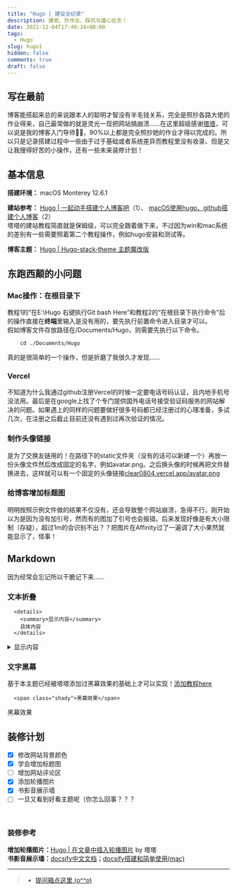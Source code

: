 ```yaml
---
title: "Hugo | 建设全纪录"
description: 摸索、抄作业、踩坑与雄心壮志！
date: 2022-12-04T17:49:24+08:00
tags:
  - Hugo
slug: hugo1
hidden: false
comments: true
draft: false
---
```

## 写在最前
博客能搭起来总的来说跟本人的聪明才智没有半毛钱关系，完全是照抄各路大佬的作业得来，自己最常做的就是灵光一现把网站搞崩溃……在这里超级感谢[塔塔](https://mantyke.icu/)，可以说是我的博客入门导师✊🏻，90%以上都是完全照抄她的作业才得以完成的。所以只是记录搭建过程中一些由于过于基础或者系统差异而教程里没有收录、但是又让我搜得好苦的小操作，还有一些未来装修计划！

## 基本信息
**搭建环境：** macOS Monterey 12.6.1 <br>

**建站参考：** 
[Hugo | 一起动手搭建个人博客吧](https://mantyke.icu/posts/2021/hugo-build-blog/)（1）、
[macOS使用hugo、github搭建个人博客](https://blog.csdn.net/qq_39618959/article/details/118443054)（2）<br>
塔塔的建站教程简直就是保姆级，可以完全跟着做下来，不过因为win和mac系统的差别有一些需要照着第二个教程操作，例如hugo安装和测试等。   

**博客主题：** [Hugo | Hugo-stack-theme 主题魔改版](https://mantyke.icu/posts/2022/stack-theme-mod/)

## 东跑西颠的小问题
### Mac操作：在根目录下
教程1的“在E:\Hugo 右键执行Git bash Here”和教程2的“在根目录下执行命令”后的操作直接在**终端**里输入是没有用的，要先执行前置命令进入目录才可以。  
假如博客文件存放路径在/Documents/Hugo，则需要先执行以下命令。
```
    cd ./Documents/Hugo
```
真的是很简单的一个操作，但是折磨了我很久才发现……

### Vercel
不知道为什么我通过github注册Vercel的时候一定要电话号码认证，且内地手机号没法用。最后是在google上找了个专门提供国外电话号接受验证码服务的网站解决的问题。如果遇上的同样的问题要做好很多号码都已经注册过的心理准备，多试几次，在注册之后截止目前还没有遇到过再次验证的情况。

### 制作头像链接
是为了交换友链用的！在路径下的static文件夹（没有的话可以新建一个）再放一份头像文件然后改成固定的名字，例如avatar.png。之后换头像的时候再把文件替换进去，这样就可以有一个固定的头像链接[clear0804.vercel.app/avatar.png](http://clear0804.vercel.app/avatar.png)

### 给博客增加标题图
明明按照示例文件做的结果不仅没有，还会导致整个网站崩溃，急得不行。刚开始以为是因为没有加引号，然而有的图加了引号也会报错。后来发现好像是有大小限制（存疑），超过1m的会识别不出？？把图片在Affinity过了一遍调了大小果然就能显示了，怪事！

## Markdown
因为经常会忘记所以干脆记下来……
### 文本折叠
```
  <details>
    <summary>显示内容</summary>
    具体内容
  </details>
```
<details>
  <summary>显示内容</summary>
  具体内容
</details>

### 文字黑幕
基于本主题已经被塔塔添加过黑幕效果的基础上才可以实现！[添加教程here](https://mantyke.icu/posts/2021/a08f1963/)
```
  <span class="shady">黑幕效果</span>
```
<span class="shady">黑幕效果</span>

## 装修计划
- [x] 修改网站背景颜色
- [x] 学会增加标题图
- [ ] 增加网站评论区
- [x] 添加轮播图片
- [x] 书影音展示墙
- [ ] 一旦又看到好看主题呢（你怎么回事？？？
<br>

### 装修参考
**增加轮播图片：**[Hugo | 在文章中插入轮播图片](https://mantyke.icu/posts/2021/cf2cf0fb) by 塔塔 <br>
**书影音展示墙：**[docsify中文文档](https://docsify.js.org/#/zh-cn/)；[docsify搭建和简单使用(mac)](https://jiuaidu.com/jianzhan/828258/)
<br>

---
> - [提问箱点这里 (o^^o)](https://box.n3ko.co/_/clear0804)